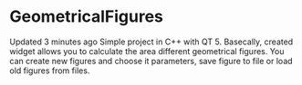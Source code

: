 # GeometricalFigures
  Updated 3 minutes ago Simple project in C++ with QT 5. Basecally, created widget allows you to calculate the area different geometrical figures. You can create new figures and choose it parameters, save figure to file or load old figures from files.
